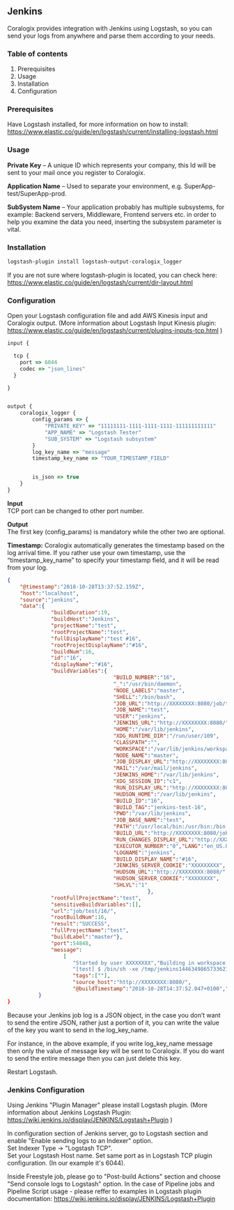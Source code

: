 ## Jenkins


Coralogix provides integration with Jenkins using Logstash, so you can send your logs from anywhere and parse them according to your needs.  

### Table of contents

1. Prerequisites
2. Usage
3. Installation
4. Configuration

### Prerequisites
Have Logstash installed, for more information on how to install: https://www.elastic.co/guide/en/logstash/current/installing-logstash.html

### Usage

**Private Key** – A unique ID which represents your company, this Id will be sent to your mail once you register to Coralogix.

**Application Name** – Used to separate your environment, e.g. SuperApp-test/SuperApp-prod.

**SubSystem Name** – Your application probably has multiple subsystems, for example: Backend servers, Middleware, Frontend servers etc. in order to help you examine the data you need, inserting the subsystem parameter is vital.

### Installation

```bash
logstash-plugin install logstash-output-coralogix_logger
```

If you are not sure where logstash-plugin is located, you can check here:  
https://www.elastic.co/guide/en/logstash/current/dir-layout.html

### Configuration

Open your Logstash configuration file and add AWS Kinesis input and Coralogix output. (More information about Logstash Input Kinesis plugin: https://www.elastic.co/guide/en/logstash/current/plugins-inputs-tcp.html )

```javascript
input {

  tcp {
    port => 6044
    codec => "json_lines"
  }

}


output {
    coralogix_logger { 
        config_params => {
            "PRIVATE_KEY" => "11111111-1111-1111-1111-111111111111"
            "APP_NAME" => "Logstash Tester"
            "SUB_SYSTEM" => "Logstash subsystem"
        } 
        log_key_name => "message"
        timestamp_key_name => "YOUR_TIMESTAMP_FIELD"


        is_json => true
    }
}  
```
**Input**  
TCP port can be changed to other port number.

**Output**  
The first key (config_params) is mandatory while the other two are optional. 

**Timestamp:**  Coralogix automatically generates the timestamp based on the log arrival time.  If you rather use your own timestamp, use the “timestamp_key_name” to specify your timestamp field, and it will be read from your log. 

```json
{ 
    "@timestamp":"2018-10-28T13:37:52.159Z",
    "host":"localhost",
    "source":"jenkins",
    "data":{   
              "buildDuration":19,
              "buildHost":"Jenkins",
              "projectName":"test",
              "rootProjectName":"test",
              "fullDisplayName":"test #16",
              "rootProjectDisplayName":"#16",
              "buildNum":16,
              "id":"16",
              "displayName":"#16",
              "buildVariables":{
                                  "BUILD_NUMBER":"16",
                                  "_":"/usr/bin/daemon",
                                  "NODE_LABELS":"master",
                                  "SHELL":"/bin/bash",
                                  "JOB_URL":"http://XXXXXXXX:8080/job/test/",
                                  "JOB_NAME":"test",
                                  "USER":"jenkins",
                                  "JENKINS_URL":"http://XXXXXXXX:8080/",
                                  "HOME":"/var/lib/jenkins",
                                  "XDG_RUNTIME_DIR":"/run/user/109",
                                  "CLASSPATH":"",
                                  "WORKSPACE":"/var/lib/jenkins/workspace/test",
                                  "NODE_NAME":"master",
                                  "JOB_DISPLAY_URL":"http://XXXXXXXX:8080/job/test/display/redirect",
                                  "MAIL":"/var/mail/jenkins",
                                  "JENKINS_HOME":"/var/lib/jenkins",
                                  "XDG_SESSION_ID":"c1",
                                  "RUN_DISPLAY_URL":"http://XXXXXXXX:8080/job/test/16/display/redirect",
                                  "HUDSON_HOME":"/var/lib/jenkins",
                                  "BUILD_ID":"16",
                                  "BUILD_TAG":"jenkins-test-16",
                                  "PWD":"/var/lib/jenkins",
                                  "JOB_BASE_NAME":"test",
                                  "PATH":"/usr/local/bin:/usr/bin:/bin:/usr/local/games:/usr/games",
                                  "BUILD_URL":"http://XXXXXXXX:8080/job/test/16/",
                                  "RUN_CHANGES_DISPLAY_URL":"http://XXXXXXXXX:8080/job/test/16/display/redirect?page=changes",
                                  "EXECUTOR_NUMBER":"0","LANG":"en_US.UTF-8",
                                  "LOGNAME":"jenkins",
                                  "BUILD_DISPLAY_NAME":"#16",
                                  "JENKINS_SERVER_COOKIE":"XXXXXXXXX",
                                  "HUDSON_URL":"http://XXXXXXXX:8080/",
                                  "HUDSON_SERVER_COOKIE":"XXXXXXXX",
                                  "SHLVL":"1"
                                             },
              "rootFullProjectName":"test",
              "sensitiveBuildVariables":[],
              "url":"job/test/16/",
              "rootBuildNum":16,
              "result":"SUCCESS",
              "fullProjectName":"test",
              "buildLabel":"master"},
              "port":54848,
              "message":
                  [
                     "Started by user XXXXXXXX","Building in workspace /var/lib/jenkins/workspace/test",
                     "[test] $ /bin/sh -xe /tmp/jenkins1446349865733621641.sh","+ echo test","test"],
                     "tags":[""],
                     "source_host":"http://XXXXXXXX:8080/",
                     "@buildTimestamp":"2018-10-28T14:37:52.047+0100","@version":1
          }
}
```
Because your Jenkins job log is a JSON object, in the case you don’t want to send the entire JSON, rather just a portion of it, you can write the value of the key you want to send in the log_key_name.

For instance, in the above example, if you write log_key_name message then only the value of message key will be sent to Coralogix. If you do want to send the entire message then you can just delete this key.

Restart Logstash.


### Jenkins Configuration

Using Jenkins "Plugin Manager" please install Logstash plugin. (More information about Jenkins Logstash Plugin: https://wiki.jenkins.io/display/JENKINS/Logstash+Plugin )

In configuration section of Jenkins server, go to Logstash section and enable "Enable sending logs to an Indexer" option.  
Set Indexer Type  -> "Logstash TCP".  
Set your Logstash	Host name.
Set same port as in Logstash TCP plugin configuration. (In our example it's 6044).

Inside Freestyle job, please go to "Post-build Actions" section and choose "Send console logs to Logstash" option.
In the case of Pipeline jobs and Pipeline Script usage -  please reffer to examples in Logstash plugin documentation: https://wiki.jenkins.io/display/JENKINS/Logstash+Plugin


